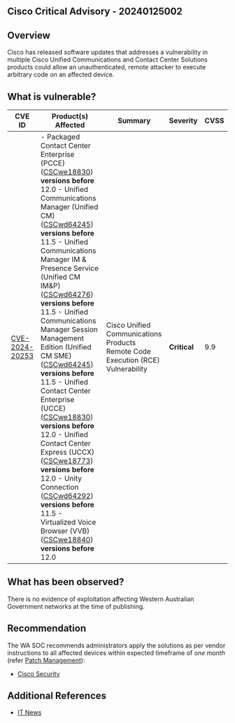 ## Cisco Critical Advisory - 20240125002

## Overview

Cisco has released software updates that addresses a vulnerability in multiple Cisco Unified Communications and Contact Center Solutions products could allow an unauthenticated, remote attacker to execute arbitrary code on an affected device.

## What is vulnerable?

| CVE ID                                                            | Product(s) Affected                                                                                                                                                                                                                                                                                                                                                                                                                                                                                                                                                                                                                                                                                                                                                                                                                                                                                                                                                                                                                                                                                                                                                                                       | Summary                                                                         | Severity     | CVSS |
| ----------------------------------------------------------------- | --------------------------------------------------------------------------------------------------------------------------------------------------------------------------------------------------------------------------------------------------------------------------------------------------------------------------------------------------------------------------------------------------------------------------------------------------------------------------------------------------------------------------------------------------------------------------------------------------------------------------------------------------------------------------------------------------------------------------------------------------------------------------------------------------------------------------------------------------------------------------------------------------------------------------------------------------------------------------------------------------------------------------------------------------------------------------------------------------------------------------------------------------------------------------------------------------------- | ------------------------------------------------------------------------------- | ------------ | ---- |
| [CVE-2024-20253](https://nvd.nist.gov/vuln/detail/CVE-2024-20253) | - Packaged Contact Center Enterprise (PCCE) ([CSCwe18830](https://bst.cloudapps.cisco.com/bugsearch/bug/CSCwd64245)) **versions before** 12.0 - Unified Communications Manager (Unified CM) ([CSCwd64245](https://bst.cloudapps.cisco.com/bugsearch/bug/CSCwd64245)) **versions before** 11.5 - Unified Communications Manager IM & Presence Service (Unified CM IM&P) ([CSCwd64276](https://bst.cloudapps.cisco.com/bugsearch/bug/CSCwd64276)) **versions before** 11.5 - Unified Communications Manager Session Management Edition (Unified CM SME) ([CSCwd64245](https://bst.cloudapps.cisco.com/bugsearch/bug/CSCwd64245)) **versions before** 11.5 -  Unified Contact Center Enterprise (UCCE) ([CSCwe18830](https://bst.cloudapps.cisco.com/bugsearch/bug/CSCwd64245)) **versions before** 12.0 -  Unified Contact Center Express (UCCX) ([CSCwe18773](https://bst.cloudapps.cisco.com/bugsearch/bug/CSCwd64245)) **versions before** 12.0 - Unity Connection ([CSCwd64292](https://bst.cloudapps.cisco.com/bugsearch/bug/CSCwd64245)) **versions before** 11.5 - Virtualized Voice Browser (VVB) ([CSCwe18840](https://bst.cloudapps.cisco.com/bugsearch/bug/CSCwd64245)) **versions before** 12.0 | Cisco Unified Communications Products Remote Code Execution (RCE) Vulnerability | **Critical** | 9.9  |

## What has been observed?

There is no evidence of exploitation affecting Western Australian Government networks at the time of publishing.

## Recommendation

The WA SOC recommends administrators apply the solutions as per vendor instructions to all affected devices within expected timeframe of *one month* (refer [Patch Management](../guidelines/patch-management.md)):

- [Cisco Security](https://sec.cloudapps.cisco.com/security/center/content/CiscoSecurityAdvisory/cisco-sa-cucm-rce-bWNzQcUm#fs)

## Additional References

- [IT News](https://www.itnews.com.au/news/cisco-unified-comms-systems-patched-against-rce-604400)
